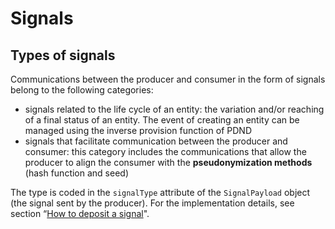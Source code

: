 # Signals

## Types of signals

Communications between the producer and consumer in the form of signals belong to the following categories:

* signals related to the life cycle of an entity: the variation and/or reaching of a final status of an entity. The event of creating an entity can be managed using the inverse provision function of PDND
* signals that facilitate communication between the producer and consumer: this category includes the communications that allow the producer to align the consumer with the **pseudonymization methods** (hash function and seed)

The type is coded in the `signalType` attribute of the `SignalPayload` object (the signal sent by the producer). For the implementation details, see section “[How to deposit a signal](../tutorial/how-to-deposit-a-signal.md)".